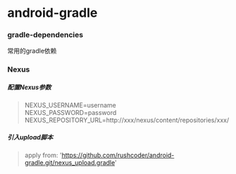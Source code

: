 # android-gradle

### gradle-dependencies
常用的gradle依赖


### Nexus

##### 配置Nexus参数
> NEXUS_USERNAME=username <br>
 NEXUS_PASSWORD=password
 NEXUS_REPOSITORY_URL=http://xxx/nexus/content/repositories/xxx/

 ##### 引入upload脚本
 > apply from: 'https://github.com/rushcoder/android-gradle.git/nexus_upload.gradle'